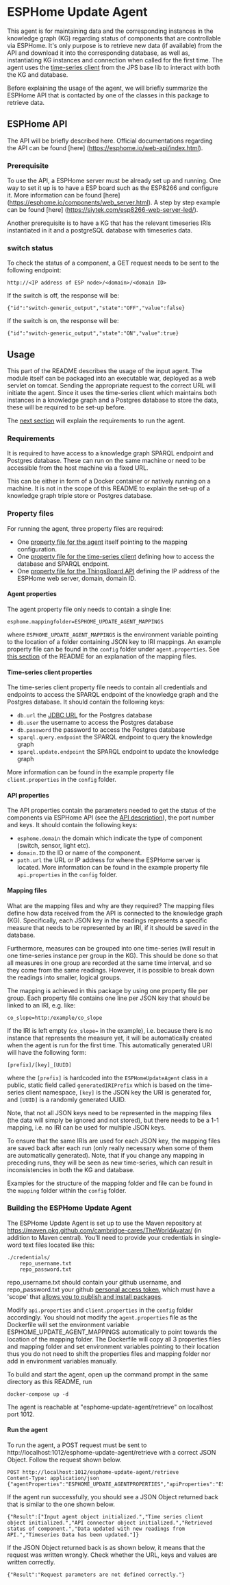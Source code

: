 # ESPHome Update Agent

This agent is for maintaining data and the corresponding instances in the knowledge graph (KG) regarding status of components that are controllable via ESPHome.
It's only purpose is to retrieve new data (if available) from the API and download it into 
the corresponding database, as well as, instantiating KG instances and connection when called for the first time. The 
agent uses the [time-series client](https://github.com/cambridge-cares/TheWorldAvatar/tree/develop/JPS_BASE_LIB/src/main/java/uk/ac/cam/cares/jps/base/timeseries)
from the JPS base lib to interact with both the KG and database.

Before explaining the usage of the agent, we will briefly summarize the ESPHome API that is contacted by one of the classes in this package to retrieve data.

## ESPHome API

The API will be briefly described here. 
Official documentations regarding the API can be found [here] (https://esphome.io/web-api/index.html).

### Prerequisite
To use the API, a ESPHome server must be already set up and running. One way to set it up is to have a ESP board such as the ESP8266 and configure it. 
More information can be found [here] (https://esphome.io/components/web_server.html).
A step by step example can be found [here] (https://siytek.com/esp8266-web-server-led/).

Another prerequisite is to have a KG that has the relevant timeseries IRIs instantiated in it and a postgreSQL database with timeseries data.

### switch status
To check the status of a component, a GET request needs to be sent to the following endpoint:
```
http://<IP address of ESP node>/<domain>/<domain ID>
```

If the switch is off, the response will be:
```
{"id":"switch-generic_output","state":"OFF","value":false}
```

If the switch is on, the response will be:
```
{"id":"switch-generic_output","state":"ON","value":true}
```

## Usage 
This part of the README describes the usage of the input agent. The module itself can be packaged into an executable war, deployed as a web servlet on tomcat. 
Sending the appropriate request to the correct URL will initiate the agent. Since it uses the time-series client which maintains both instances in a 
knowledge graph and a Postgres database to store the data, these will be required to be set-up before.  

The [next section](#requirements) will explain the requirements to run the agent.

### Requirements
It is required to have access to a knowledge graph SPARQL endpoint and Postgres database. These can run on the same machine 
or need to be accessible from the host machine via a fixed URL.

This can be either in form of a Docker container or natively running on a machine. It is not in the scope of this README
to explain the set-up of a knowledge graph triple store or Postgres database.

### Property files
For running the agent, three property files are required:
- One [property file for the agent](#agent-properties) itself pointing to the mapping configuration.
- One [property file for the time-series client](#time-series-client-properties) defining how to access the database and SPARQL endpoint.
- One [property file for the ThingsBoard API](#api-properties) defining the IP address of the ESPHome web server, domain, domain ID.

#### Agent properties
The agent property file only needs to contain a single line:
```
esphome.mappingfolder=ESPHOME_UPDATE_AGENT_MAPPINGS
```
where `ESPHOME_UPDATE_AGENT_MAPPINGS` is the environment variable pointing to the location of a folder containing JSON key to IRI mappings. 
An example property file can be found in the `config` folder under `agent.properties`. See [this section](#mapping-files) of the README for an 
explanation of the mapping files.

#### Time-series client properties
The time-series client property file needs to contain all credentials and endpoints to access the SPARQL endpoint of
the knowledge graph and the Postgres database. It should contain the following keys:
- `db.url` the [JDBC URL](https://www.postgresql.org/docs/7.4/jdbc-use.html) for the Postgres database
- `db.user` the username to access the Postgres database
- `db.password` the password to access the Postgres database
- `sparql.query.endpoint` the SPARQL endpoint to query the knowledge graph
- `sparql.update.endpoint` the SPARQL endpoint to update the knowledge graph

More information can be found in the example property file `client.properties` in the `config` folder.

#### API properties
The API properties contain the parameters needed to get the status of the components via ESPHome API (see the [API description](#thingsboard-api)),
the port number and keys. It should contain the following keys:
- `esphome.domain` the domain which indicate the type of component (switch, sensor, light etc).
- `domain.ID` the ID or name of the component.
- `path.url` the URL or IP address for where the ESPHome server is located. 
More information can be found in the example property file `api.properties` in the `config` folder.

#### Mapping files
What are the mapping files and why are they required? The mapping files define how data received from the API is connected
to the knowledge graph (KG). Specifically, each JSON key in the readings represents a specific measure that needs to be 
represented by an IRI, if it should be saved in the database.

Furthermore, measures can be grouped into one time-series (will result in one time-series instance per group in the KG).
This should be done so that all measures in one group are recorded at the same time interval, and so they come from 
the same readings. However, it is possible to break down the readings into smaller, logical groups.

The mapping is achieved in this package by using one property file per group. Each property file contains one line per 
JSON key that should be linked to an IRI, e.g. like:
```
co_slope=http:/example/co_slope
```
If the IRI is left empty (`co_slope=` in the example), i.e. because there is no instance that represents the measure yet, 
it will be automatically created when the agent is run for the first time. This automatically generated URI will have the
following form:
```
[prefix]/[key]_[UUID]
```
where the `[prefix]` is hardcoded into the `ESPHomeUpdateAgent` class in a public, static field called `generatedIRIPrefix`
which is based on the time-series client namespace, `[key]` is the JSON key the URI is generated for, and `[UUID]` is a 
randomly generated UUID.

Note, that not all JSON keys need to be represented in the mapping files (the data will simply be ignored and not stored), 
but there needs to be a 1-1 mapping, i.e. no IRI can be used for multiple JSON keys.

To ensure that the same IRIs are used for each JSON key, the mapping files are saved back after each run (only really 
necessary when some of them are automatically generated). Note, that if you change any mapping in preceding runs, they 
will be seen as new time-series, which can result in inconsistencies in both the KG and database.

Examples for the structure of the mapping folder and file can be found in the `mapping` folder within the `config` 
folder. 

### Building the ESPHome Update Agent
The ESPHome Update Agent is set up to use the Maven repository at https://maven.pkg.github.com/cambridge-cares/TheWorldAvatar/ (in addition to Maven central).
You'll need to provide  your credentials in single-word text files located like this:
```
./credentials/
    repo_username.txt
    repo_password.txt
```

repo_username.txt should contain your github username, and repo_password.txt your github [personal access token](https://docs.github.com/en/github/authenticating-to-github/creating-a-personal-access-token),
which must have a 'scope' that [allows you to publish and install packages](https://docs.github.com/en/packages/working-with-a-github-packages-registry/working-with-the-apache-maven-registry#authenticating-to-github-packages).

Modify `api.properties` and `client.properties` in the `config` folder accordingly. You should not modify the `agent.properties` file as the Dockerfile will set the environment variable 
ESPHOME_UPDATE_AGENT_MAPPINGS automatically to point towards the location of the mapping folder. The Dockerfile will copy all 3 properties files and mapping folder and set environment variables pointing 
to their location thus you do not need to shift the properties files and mapping folder nor add in environment variables manually.

To build and start the agent, open up the command prompt in the same directory as this README, run
```
docker-compose up -d
```

The agent is reachable at "esphome-update-agent/retrieve" on localhost port 1012.


#### Run the agent
To run the agent, a POST request must be sent to http://localhost:1012/esphome-update-agent/retrieve with a correct JSON Object.
Follow the request shown below.

```
POST http://localhost:1012/esphome-update-agent/retrieve
Content-Type: application/json
{"agentProperties":"ESPHOME_UPDATE_AGENTPROPERTIES","apiProperties":"ESPHOME_UPDATE_APIPROPERTIES","clientProperties":"ESPHOME_UPDATE_CLIENTPROPERTIES"}
```

If the agent run successfully, you should see a JSON Object returned back that is similar to the one shown below.
```
{"Result":["Input agent object initialized.","Time series client object initialized.","API connector object initialized.","Retrieved status of component.","Data updated with new readings from API.","Timeseries Data has been updated."]}
```

If the JSON Object returned back is as shown below, it means that the request was written wrongly. Check whether the URL, keys and values are written correctly.
```
{"Result":"Request parameters are not defined correctly."}
```